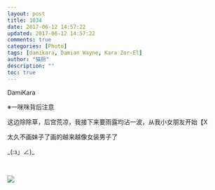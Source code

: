 ```yaml
---
layout: post
title: 1034
date: 2017-06-12 14:57:22
updated: 2017-06-12 14:57:22
comments: true
categories: [Photo]
tags: [damikara, Damian Wayne, Kara Zor-El]
author: "猫厨"
description: ""
toc: true
---
```


<p>DamiKara</p> 
<p>※一咪咪背后注意</p> 
<p>这边除除草，后宫荒凉，我接下来要雨露均沾一波，从我小女朋友开始【X</p> 
<p>太久不画妹子了画的越来越像女装男子了</p> 
<p>_(:з」∠)_</p> 
<p><br /></p>

![](https://nos.netease.com/imglf2/img/cVZNdzJtQk9JV2NJVXlVM1A3OUVzUGl6UElCdC91MHRQYTVjbWpGVEVQN0VPMW1rZHBrNWpBPT0.jpg)